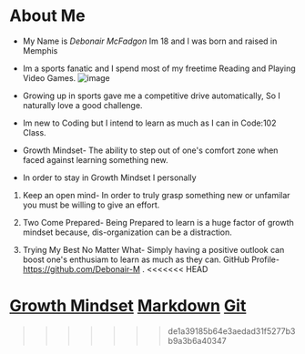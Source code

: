 #  About Me
-  My Name is _Debonair McFadgon_ Im 18 and I was born and raised in Memphis                                              
-  Im a sports fanatic and I spend most of my freetime Reading and Playing Video Games.
![image](https://user-images.githubusercontent.com/87498475/126014074-9a06395d-0d4e-40da-99e4-5cfb3e2d3190.png)
-  Growing up in sports gave me a competitive drive automatically, So I naturally love a good challenge.

-  Im new to Coding but I intend to learn as much as I can in Code:102 Class.

-  Growth Mindset- The ability to step out of one's comfort zone when faced against learning something new. 

-  In order to stay in Growth Mindset I personally

1.  Keep an open mind- In order to truly grasp something new or unfamilar you must be willing to give an effort.

2.  Two Come Prepared- Being Prepared to learn is a huge factor of growth mindset because, dis-organization can be a distraction.

3.  Trying My Best No Matter What- Simply having a positive outlook can boost one's enthusiam to learn as much as they can.
GitHub Profile-https://github.com/Debonair-M .
<<<<<<< HEAD

[Growth Mindset](GrowthMindsetNotes)
[Markdown](MarkNotes)
[Git](GitNotes)
=======
>>>>>>> de1a39185b64e3aedad31f5277b3b9a3b6a40347
